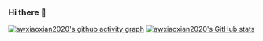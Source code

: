 ### Hi there 👋

[![awxiaoxian2020's github activity graph](https://github-readme-activity-graph.vercel.app/graph?username=awxiaoxian2020&bg_color=ffcfe9&color=9e4c98&line=9e4c98&point=403d3d&area=true&hide_border=true)](https://github.com/ashutosh00710/github-readme-activity-graph)
 [![awxiaoxian2020's GitHub stats](https://github-readme-stats.vercel.app/api?username=awxiaoxian2020)](https://github.com/anuraghazra/github-readme-stats)

